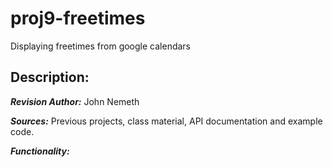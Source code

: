 # proj9-freetimes
Displaying freetimes from google calendars

## Description:

***Revision Author:*** John Nemeth

***Sources:*** Previous projects, class material, API documentation 
and example code.

***Functionality:*** 
